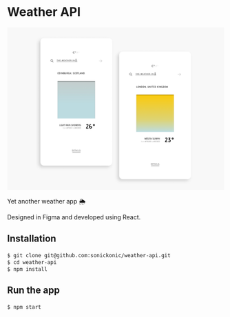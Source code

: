 # Weather API

![Weather API Design](./design/mobile-design.jpg)

Yet another weather app 🌦️

Designed in Figma and developed using React.

## Installation

    $ git clone git@github.com:sonickonic/weather-api.git
    $ cd weather-api
    $ npm install

## Run the app

    $ npm start 